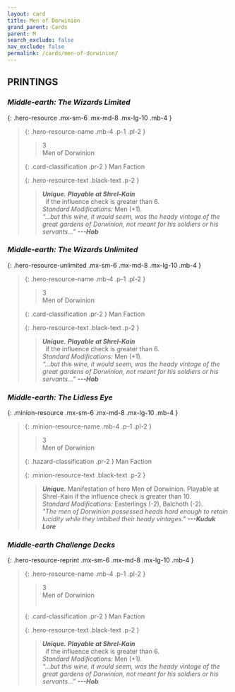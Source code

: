 ```yaml
---
layout: card
title: Men of Dorwinion
grand_parent: Cards
parent: M
search_exclude: false
nav_exclude: false
permalink: /cards/men-of-dorwinion/
---
```


## PRINTINGS


### _Middle-earth: The Wizards Limited_

{: .hero-resource .mx-sm-6 .mx-md-8 .mx-lg-10 .mb-4 }
> {: .hero-resource-name .mb-4 .p-1 .pl-2 }
> > <div class="card-mp">3</div>
> > <div class="card-name">Men of Dorwinion</div>
>
> {: .card-classification .pr-2 }
> Man Faction
>
> {: .hero-resource-text .black-text .p-2 }
> > _**Unique.**_ ***Playable at Shrel-Kain*** <br>&ensp;if the influence check is greater than 6.  <br>_Standard Modifications:_ Men (+1). <br>_“...but this wine, it would seem, was the heady vintage of the great gardens of Dorwinion, not meant for his soldiers or his servants...”_ ***---&#65279;Hob*** 
> 

### _Middle-earth: The Wizards Unlimited_

{: .hero-resource-unlimited .mx-sm-6 .mx-md-8 .mx-lg-10 .mb-4 }
> {: .hero-resource-name .mb-4 .p-1 .pl-2 }
> > <div class="card-mp">3</div>
> > <div class="card-name">Men of Dorwinion</div>
>
> {: .card-classification .pr-2 }
> Man Faction
>
> {: .hero-resource-text .black-text .p-2 }
> > _**Unique.**_ ***Playable at Shrel-Kain*** <br>&ensp;if the influence check is greater than 6.  <br>_Standard Modifications:_ Men (+1). <br>_“...but this wine, it would seem, was the heady vintage of the great gardens of Dorwinion, not meant for his soldiers or his servants...”_ ***---&#65279;Hob*** 
> 

### _Middle-earth: The Lidless Eye_

{: .minion-resource .mx-sm-6 .mx-md-8 .mx-lg-10 .mb-4 }
> {: .minion-resource-name .mb-4 .p-1 .pl-2 }
> > <div class="hazard-mp">3</div>
> > <div class="card-name">Men of Dorwinion</div>
>
> {: .hazard-classification .pr-2 }
> Man Faction
>
> {: .minion-resource-text .black-text .p-2 }
> > _**Unique.**_ Manifestation of hero Men of Dorwinion. Playable at Shrel-Kain if the influence check is greater than 10.  <br>_Standard Modifications:_ Easterlings (-2), Balchoth (-2). <br>_"The men of Dorwinion possessed heads hard enough to retain lucidity while they imbibed their heady vintages."_ ***---&#65279;Kuduk Lore***  
> 

### _Middle-earth Challenge Decks_

{: .hero-resource-reprint .mx-sm-6 .mx-md-8 .mx-lg-10 .mb-4 }
> {: .hero-resource-name .mb-4 .p-1 .pl-2 }
> > <div class="card-mp">3</div>
> > <div class="card-name">Men of Dorwinion</div>
> > &nbsp;
>
> {: .card-classification .pr-2 }
> Man Faction
>
> {: .hero-resource-text .black-text .p-2 }
> > _**Unique.**_ ***Playable at Shrel-Kain*** <br>&ensp;if the influence check is greater than 6.  <br>_Standard Modifications:_ Men (+1). <br>_“...but this wine, it would seem, was the heady vintage of the great gardens of Dorwinion, not meant for his soldiers or his servants...”_ ***---&#65279;Hob*** 
> 

